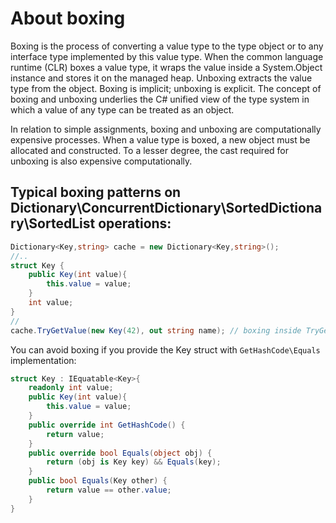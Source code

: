 ﻿# About boxing

Boxing is the process of converting a value type to the type object or to any interface type 
implemented by this value type. When the common language runtime (CLR) boxes a value type, it 
wraps the value inside a System.Object instance and stores it on the managed heap. Unboxing 
extracts the value type from the object. Boxing is implicit; unboxing is explicit. The concept 
of boxing and unboxing underlies the C# unified view of the type system in which a value of 
any type can be treated as an object.

In relation to simple assignments, boxing and unboxing are computationally expensive processes. 
When a value type is boxed, a new object must be allocated and constructed. To a lesser degree, 
the cast required for unboxing is also expensive computationally.

## Typical boxing patterns on Dictionary\ConcurrentDictionary\SortedDictionary\SortedList operations:

```cs
Dictionary<Key,string> cache = new Dictionary<Key,string>();
//..
struct Key {
    public Key(int value){
        this.value = value;
    }
    int value;
}
//
cache.TryGetValue(new Key(42), out string name); // boxing inside TryGetValue
```

You can avoid boxing if you provide the Key struct with `GetHashCode\Equals` implementation:

```cs
struct Key : IEquatable<Key>{
    readonly int value;
    public Key(int value){
        this.value = value;
    }
    public override int GetHashCode() {
        return value;
    }
    public override bool Equals(object obj) {
        return (obj is Key key) && Equals(key);
    }
    public bool Equals(Key other) {
        return value == other.value;
    }
}
```